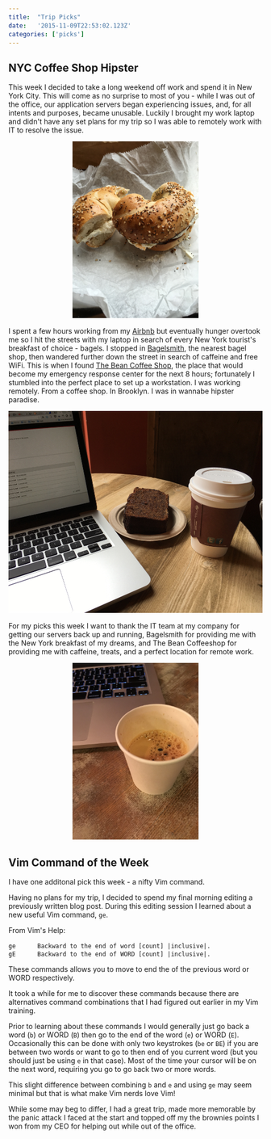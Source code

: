 ```yaml
---
title:  "Trip Picks"
date:   '2015-11-09T22:53:02.123Z'
categories: ['picks']
---
```


## NYC Coffee Shop Hipster

This week I decided to take a long weekend off work and spend it in New York City. This will come as no surprise to most of you - while I was out of the office, our application servers began experiencing issues, and, for all intents and purposes, became unusable. Luckily I brought my work laptop and didn't have any set plans for my trip so I was able to remotely work with IT to resolve the issue.

<center>
  <img src='./bagel.jpg' height='350px' width='250px'>
</center>

I spent a few hours working from my [Airbnb](https://www.airbnb.com/) but eventually hunger overtook me so I hit the streets with my laptop in search of every New York tourist's breakfast of choice - bagels. I stopped in [Bagelsmith](http://m.mainstreethub.com/bagelsmithbedford), the nearest bagel shop, then wandered further down the street in search of caffeine and free WiFi. This is when I found [The Bean Coffee Shop](http://thebeannyc.com/), the place that would become my emergency response center for the next 8 hours; fortunately I stumbled into the perfect place to set up a workstation. I was working remotely. From a coffee shop. In Brooklyn. I was in wannabe hipster paradise.

<center>
  <img src='./coffee-shop-workstation.jpg' height='400px' width='600'>
</center>

For my picks this week I want to thank the IT team at my company for getting our servers back up and running, Bagelsmith for providing me with the New York breakfast of my dreams, and The Bean Coffeeshop for providing me with caffeine, treats, and a perfect location for remote work.

<center>
  <img src='./espresso.jpg' height='350px' width='250px'>
</center>

## Vim Command of the Week

I have one additonal pick this week - a nifty Vim command.

Having no plans for my trip, I decided to spend my final morning editing a previously written blog post. During this editing session I learned about a new useful Vim command, `ge`.

From Vim's Help:

```
ge      Backward to the end of word [count] |inclusive|.
gE      Backward to the end of WORD [count] |inclusive|.
```

These commands allows you to move to end the of the previous word or WORD respectively.

It took a while for me to discover these commands because there are alternatives command combinations that I had figured out earlier in my Vim training.

Prior to learning about these commands I would generally just go back a word (`b`) or WORD (`B`) then go to the end of the word (`e`) or WORD (`E`). Occasionally this can be done with only two keystrokes (`be` or `BE`) if you are between two words or want to go to then end of you current word (but you should just be using `e` in that case). Most of the time your cursor will be on the next word, requiring you go to go `b`ack two or more words.

This slight difference between combining `b` and `e` and using `ge` may seem minimal but that is what make Vim nerds love Vim!

While some may beg to differ, I had a great trip, made more memorable by the panic attack I faced at the start and topped off my the brownies points I won from my CEO for helping out while out of the office.

